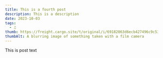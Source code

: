 ```yaml
---
title: This is a fourth post
description: This is a description
date: 2023-10-03
tags:
  - ♫
thumb: https://freight.cargo.site/t/original/i/69182063d6ecb427496c9c535a70c0a843748d1430b4507639fe91147c410a08/water-tests.gif
thumbAlt: A blurring image of something taken with a film camera
---
```


This is post text